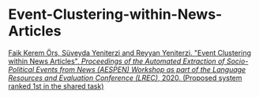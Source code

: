 # Event-Clustering-within-News-Articles

[Faik Kerem Örs, Süveyda Yeniterzi and Reyyan Yeniterzi. "Event Clustering within News Articles", <em>Proceedings of the Automated Extraction of Socio-Political Events from News (AESPEN) Workshop as part of the Language Resources and Evaluation Conference (LREC)</em>, 2020. (Proposed system ranked 1st in the shared task)](https://www.aclweb.org/anthology/2020.aespen-1.11/)
